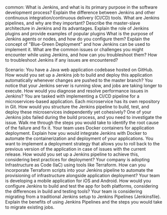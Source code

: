   common:
    What is Jenkins, and what is its primary purpose in the software development process?
    Explain the difference between Jenkins and other continuous integration/continuous delivery (CI/CD) tools.
    What are Jenkins pipelines, and why are they important?
    Describe the master-slave architecture in Jenkins and its advantages.
    Explain the role of Jenkins plugins and provide examples of popular plugins
    What is the purpose of Jenkins agents or nodes, and how do you configure them?
    Explain the concept of "Blue-Green Deployment" and how Jenkins can be used to implement it.
    What are the common issues or challenges you might encounter while using Jenkins, and how can you troubleshoot them?
    How to troubleshoot Jenkins if any issues are encountered?

  Scenario:
    You have a Java web application codebase hosted on GitHub. How would you set up a Jenkins job to build and deploy this application automatically whenever changes are pushed to the master branch?
    You notice that your Jenkins server is running slow, and jobs are taking longer to execute. How would you diagnose and resolve performance issues in Jenkins?
    You are tasked with implementing a CI/CD pipeline for a microservices-based application. Each microservice has its own repository in Git. How would you structure the Jenkins pipeline to build, test, and deploy these microservices independently yet cohesively?
    One of your Jenkins jobs failed during the build process, and you need to investigate the issue. Walk me through the steps you would take to identify the root cause of the failure and fix it.
    Your team uses Docker containers for application deployment. Explain how you would integrate Jenkins with Docker to automate the containerization and deployment of your applications.
    You want to implement a deployment strategy that allows you to roll back to the previous version of the application in case of issues with the current release. How would you set up a Jenkins pipeline to achieve this, considering best practices for deployment?
    Your company is adopting Infrastructure as Code (IaC) using tools like Terraform. How can you incorporate Terraform scripts into your Jenkins pipeline to automate the provisioning of infrastructure alongside application deployment?
    Your team is developing a mobile application for iOS and Android. How would you configure Jenkins to build and test the app for both platforms, considering the differences in build and testing tools?
    Your team is considering migrating from a traditional Jenkins setup to Jenkins Pipelines (Jenkinsfile). Explain the benefits of using Jenkins Pipelines and the steps you would take to migrate existing jobs.
